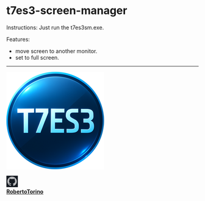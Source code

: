 # t7es3-screen-manager

Instructions:
Just run the t7es3sm.exe.

Features:
- move screen to another monitor.
- set to full screen.


---

![t7es3_default_256.png](t7es3_media/t7es3_default_256.png)

![github.png](images/github.png)                
**[RobertoTorino](https://github.com/RobertoTorino)**                     
